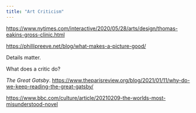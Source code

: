 ```yaml
---
title: "Art Criticism"
---
```


https://www.nytimes.com/interactive/2020/05/28/arts/design/thomas-eakins-gross-clinic.html

https://phillipreeve.net/blog/what-makes-a-picture-good/

Details matter.

What does a critic do?

_The Great Gatsby_. https://www.theparisreview.org/blog/2021/01/11/why-do-we-keep-reading-the-great-gatsby/

https://www.bbc.com/culture/article/20210209-the-worlds-most-misunderstood-novel